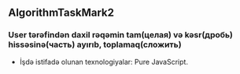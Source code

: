 ##  AlgorithmTaskMark2

### User tərəfindən daxil rəqəmin tam(целая) və kəsr(дробь) hissəsinə(часть) ayırıb, toplamaq(сложить)

- İşdə istifadə olunan texnologiyalar: Pure JavaScript.
